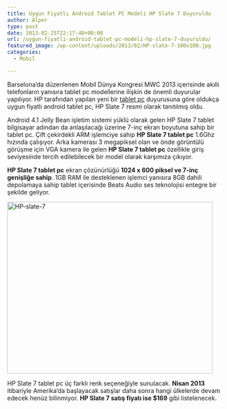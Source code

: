 ```yaml
---
title: Uygun Fiyatlı Android Tablet PC Modeli HP Slate 7 Duyuruldu
author: Alper
type: post
date: 2013-02-25T22:17:48+00:00
url: /uygun-fiyatli-android-tablet-pc-modeli-hp-slate-7-duyuruldu/
featured_image: /wp-content/uploads/2013/02/HP-slate-7-100x100.jpg
categories:
  - Mobil

---
```

Barselona&#8217;da düzenlenen Mobil Dünya Kongresi MWC 2013 içerisinde akıllı telefonların yanısıra tablet pc modellerine ilişkin de önemli duyurular yapılıyor. HP tarafından yapılan yeni bir [tablet pc][1] duyurusuna göre oldukça uygun fiyatlı android tablet pc, HP Slate 7 resmi olarak tanıtılmış oldu.

Android 4.1 Jelly Bean işletim sistemi yüklü olarak gelen HP Slate 7 tablet bilgisayar adından da anlaşılacağı üzerine 7-inç ekran boyutuna sahip bir tablet pc. Çift çekirdekli ARM işlemciye sahip **HP Slate 7 tablet pc** 1.6Ghz hızında çalışıyor. Arka kamerası 3 megapiksel olan ve önde görüntülü görüşme için VGA kamera ile gelen **HP Slate 7 tablet pc** özellikle giriş seviyesinde tercih edilebilecek bir model olarak karşımıza çıkıyor.

**HP Slate 7 tablet pc** ekran çözünürlüğü **1024 x 600 piksel ve 7-inç genişliğe sahip**. 1GB RAM ile desteklenen işlemci yanısıra 8GB dahili depolamaya sahip tablet içerisinde Beats Audio ses teknolojisi entegre bir şekilde geliyor.

<img class="aligncenter size-full wp-image-12224" alt="HP-slate-7" src="https://www.murekkep.org/wp-content/uploads/2013/02/HP-slate-7.jpg" width="476" height="397" srcset="https://www.murekkep.org/wp-content/uploads/2013/02/HP-slate-7.jpg 476w, https://www.murekkep.org/wp-content/uploads/2013/02/HP-slate-7-400x333.jpg 400w, https://www.murekkep.org/wp-content/uploads/2013/02/HP-slate-7-50x41.jpg 50w, https://www.murekkep.org/wp-content/uploads/2013/02/HP-slate-7-119x100.jpg 119w, https://www.murekkep.org/wp-content/uploads/2013/02/HP-slate-7-239x200.jpg 239w, https://www.murekkep.org/wp-content/uploads/2013/02/HP-slate-7-365x305.jpg 365w" sizes="(max-width: 476px) 100vw, 476px" /> 

HP Slate 7 tablet pc üç farklı renk seçeneğiyle sunulacak. **Nisan 2013** itibariyle Amerika&#8217;da başlayacak satışlar daha sonra hangi ülkelerde devam edecek henüz bilinmiyor. **HP Slate 7 satış fiyatı ise $169** gibi listelenecek.

 [1]: https://www.murekkep.org/tablet "tablet pc"